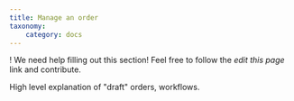 ```yaml
---
title: Manage an order
taxonomy:
    category: docs
---
```


! We need help filling out this section! Feel free to follow the *edit this page* link and contribute.

High level explanation of "draft" orders, workflows.
